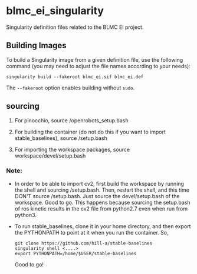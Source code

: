 # blmc_ei_singularity

Singularity definition files related to the BLMC EI project.

## Building Images

To build a Singularity image from a given definition file, use the following
command (you may need to adjust the file names according to your needs):

    singularity build --fakeroot blmc_ei.sif blmc_ei.def

The `--fakeroot` option enables building without `sudo`.

## sourcing
1. For pinocchio, 
    source /openrobots_setup.bash
    
2. For building the container (do not do this if you want to import stable_baselines),
    source /setup.bash
    
3. For importing the workspace packages,
    source workspace/devel/setup.bash

### Note:
 
- In order to be able to import cv2, first build the workspace by running the shell and sourcing 
/setup.bash. Then, restart the shell, and this time DON'T source /setup.bash. Just source 
the devel/setup.bash of the workspace. Good to go. This happens because sourcing the setup.bash of 
ros kinetic results in the cv2 file from python2.7 even when run from python3.

- To run stable_baselines, clone it in your home directory, and then export the PYTHONPATH to point at it when you run the container. So,
  
  ```
  git clone https://github.com/hill-a/stable-baselines
  singularity shell <....>
  export PYTHONPATH=/home/$USER/stable-baselines
  ```

  Good to go!